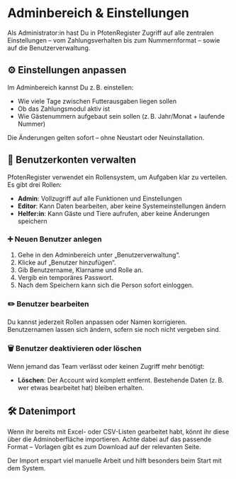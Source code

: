 # Adminbereich & Einstellungen

Als Administrator:in hast Du in PfotenRegister Zugriff auf alle zentralen Einstellungen – vom Zahlungsverhalten bis zum Nummernformat – sowie auf die Benutzerverwaltung.

## ⚙️ Einstellungen anpassen

Im Adminbereich kannst Du z. B. einstellen:

- Wie viele Tage zwischen Futterausgaben liegen sollen
- Ob das Zahlungsmodul aktiv ist
- Wie Gästenummern aufgebaut sein sollen (z. B. Jahr/Monat + laufende Nummer)

Die Änderungen gelten sofort – ohne Neustart oder Neuinstallation.

## 👥 Benutzerkonten verwalten

PfotenRegister verwendet ein Rollensystem, um Aufgaben klar zu verteilen. Es gibt drei Rollen:

- **Admin**: Vollzugriff auf alle Funktionen und Einstellungen  
- **Editor**: Kann Daten bearbeiten, aber keine Systemeinstellungen ändern  
- **Helfer:in**: Kann Gäste und Tiere aufrufen, aber keine Änderungen speichern

### ➕ Neuen Benutzer anlegen

1. Gehe in den Adminbereich unter „Benutzerverwaltung“.
2. Klicke auf „Benutzer hinzufügen“.
3. Gib Benutzername, Klarname und Rolle an.
4. Vergib ein temporäres Passwort.
5. Nach dem Speichern kann sich die Person sofort einloggen.

### ✏️ Benutzer bearbeiten

Du kannst jederzeit Rollen anpassen oder Namen korrigieren. Benutzernamen lassen sich ändern, sofern sie noch nicht vergeben sind.

### 🗑️ Benutzer deaktivieren oder löschen

Wenn jemand das Team verlässt oder keinen Zugriff mehr benötigt:

- **Löschen**: Der Account wird komplett entfernt. Bestehende Daten (z. B. wer etwas bearbeitet hat) bleiben erhalten.

## 🛠️ Datenimport

Wenn ihr bereits mit Excel- oder CSV-Listen gearbeitet habt, könnt ihr diese über die Adminoberfläche importieren. Achte dabei auf das passende Format – Vorlagen gibt es zum Download auf der relevanten Seite.

Der Import erspart viel manuelle Arbeit und hilft besonders beim Start mit dem System.